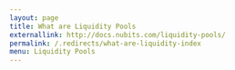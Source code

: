 ```yaml
---
layout: page
title: What are Liquidity Pools
externallink: http://docs.nubits.com/liquidity-pools/
permalink: /.redirects/what-are-liquidity-index
menu: Liquidity Pools
---
```

